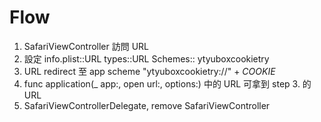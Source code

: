 # Flow

1. SafariViewController 訪問 URL
2. 設定 info.plist::URL types::URL Schemes:: ytyuboxcookietry
3. URL redirect 至 app scheme "ytyuboxcookietry://" + _COOKIE_
4. func application(_ app:, open url:, options:) 中的 URL 可拿到 step 3. 的 URL
5. SafariViewControllerDelegate, remove SafariViewController
